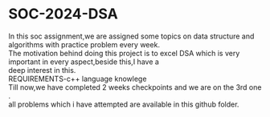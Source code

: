 # SOC-2024-DSA
In this soc assignment,we are assigned some topics on data structure and algorithms with practice problem every week.
<br>
The motivation behind doing this project is to excel DSA which is very important in every aspect,beside this,I have a
<br>
deep interest in this.
<br>
REQUIREMENTS-c++ language knowlege 
<br>
Till now,we have completed 2 weeks checkpoints and we are on the 3rd one .
<br>
all problems which i have attempted are available in this github folder.

